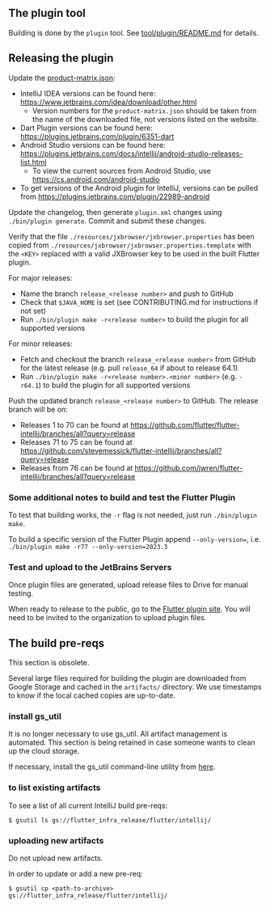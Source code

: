 ## The plugin tool

Building is done by the `plugin` tool. See [tool/plugin/README.md](../tool/plugin/README.md) for details.

## Releasing the plugin

Update the [product-matrix.json](../product-matrix.json):
- IntelliJ IDEA versions can be found here: https://www.jetbrains.com/idea/download/other.html
  - Version numbers for the `product-matrix.json` should be taken from the name of the downloaded file, not versions listed on the website.
- Dart Plugin versions can be found here: https://plugins.jetbrains.com/plugin/6351-dart
- Android Studio versions can be found here: https://plugins.jetbrains.com/docs/intellij/android-studio-releases-list.html
  - To view the current sources from Android Studio, use https://cs.android.com/android-studio
- To get versions of the Android plugin for IntelliJ, versions can be pulled from https://plugins.jetbrains.com/plugin/22989-android

Update the changelog, then generate `plugin.xml` changes using `./bin/plugin generate`. Commit and submit these changes.

Verify that the file `./resources/jxbrowser/jxbrowser.properties` has been copied from `./resources/jxbrowser/jxbrowser.properties.template` with the `<KEY>` replaced with a valid JXBrowser key to be used in the built Flutter plugin.

For major releases:
- Name the branch `release_<release number>` and push to GitHub
- Check that `$JAVA_HOME` is set (see CONTRIBUTING.md for instructions if not set)
- Run `./bin/plugin make -r<release number>` to build the plugin for all supported versions

For minor releases:
- Fetch and checkout the branch `release_<release number>` from GitHub for the latest release (e.g. pull `release_64` if about to release 64.1)
- Run `./bin/plugin make -r<release number>.<minor number>` (e.g. `-r64.1`) to build the plugin for all supported versions

Push the updated branch `release_<release number>` to GitHub. The release branch will be on:
- Releases 1 to 70 can be found at https://github.com/flutter/flutter-intellij/branches/all?query=release
- Releases 71 to 75 can be found at https://github.com/stevemessick/flutter-intellij/branches/all?query=release
- Releases from 76 can be found at https://github.com/jwren/flutter-intellij/branches/all?query=release

### Some additional notes to build and test the Flutter Plugin

To test that building works, the `-r` flag is not needed, just run `./bin/plugin make`.

To build a specific version of the Flutter Plugin append `--only-version=`, i.e. `./bin/plugin make -r77 --only-version=2023.3`

### Test and upload to the JetBrains Servers

Once plugin files are generated, upload release files to Drive for manual testing.

When ready to release to the public, go to the [Flutter plugin site](https://plugins.jetbrains.com/plugin/9212-flutter). You will need to be invited to the organization to upload plugin files.

## The build pre-reqs

This section is obsolete.

Several large files required for building the plugin are downloaded from Google Storage
and cached in the `artifacts/` directory. We use timestamps to know if the local cached
copies are up-to-date.

### install gs_util

It is no longer necessary to use gs_util. All artifact management is automated.
This section is being retained in case someone wants to clean up the cloud storage.

If necessary, install the gs_util command-line utility from
[here](https://cloud.google.com/storage/docs/gsutil_install).

### to list existing artifacts

To see a list of all current IntelliJ build pre-reqs:

```shell
$ gsutil ls gs://flutter_infra_release/flutter/intellij/
```

### uploading new artifacts

Do not upload new artifacts.

In order to update or add a new pre-req:

```shell
$ gsutil cp <path-to-archive> gs://flutter_infra_release/flutter/intellij/
```
